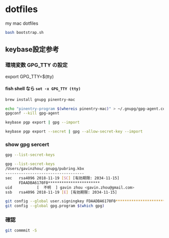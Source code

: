 # dotfiles

my mac dotfiles

```sh
bash bootstrap.sh
```


## keybase設定参考

### 環境変数 GPG_TTY の設定
export GPG_TTY=$(tty)
#### fish shell なら `set -x GPG_TTY (tty)`

```sh
brew install gnupg pinentry-mac
```

```sh
echo "pinentry-program $(whereis pinentry-mac)" > ~/.gnupg/gpg-agent.conf
gpgconf --kill gpg-agent
```



```sh
keybase pgp export | gpg --import

keybase pgp export --secret | gpg --allow-secret-key --import
```


### show gpg sercert

```sh
gpg --list-secret-keys
```

```sh
gpg --list-secret-keys
/Users/gavinzhou/.gnupg/pubring.kbx
-----------------------------------
sec   rsa4096 2018-11-19 [SC] [有効期限: 2034-11-15]
      FDAADBA6170F0***********************
uid           [  不明  ] gavin zhou <gavin.zhou@gmail.com>
ssb   rsa4096 2018-11-19 [E] [有効期限: 2034-11-15]
```

```sh
git config --global user.signingkey FDAADBA6170F0***********************
git config --global gpg.program $(which gpg)
```

### 確認

```sh
git commmit -S
```
